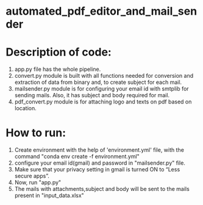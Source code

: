 # automated_pdf_editor_and_mail_sender

# Description of code:
  1. app.py file has the whole pipeline.
  2. convert.py module is built with all functions needed for conversion and extraction of data from binary and, to create subject for each mail.
  3. mailsender.py module is for configuring your email id with smtplib for sending mails. Also, it has subject and body required for mail.
  4. pdf_convert.py module is for attaching logo and texts on pdf based on location.

# How to run:
  1. Create environment with the help of 'environment.yml' file, with the command "conda env create -f environment.yml"
  2. configure your email id(gmail) and password in "mailsender.py" file.
  3. Make sure that your privacy setting in gmail is turned ON to “Less secure apps”.
  4. Now, run "app.py"
  5. The mails with attachments,subject and body will be sent to the mails present in "input_data.xlsx"

 
